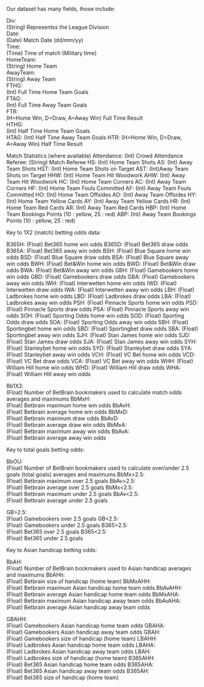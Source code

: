 Our dataset has many fields, those include:  

Div:  
(String) Representss the League Division  
Date:  
(Date) Match Date (dd/mm/yy)  
Time:  
(Time) Time of match (Military time)  
HomeTeam:  
(String) Home Team  
AwayTeam:  
(String) Away Team  
FTHG:  
(Int) Full Time Home Team Goals  
FTAG:  
(Int) Full Time Away Team Goals  
FTR:  
(H=Home Win, D=Draw, A=Away Win) Full Time Result   
HTHG:  
(Int) Half Time Home Team Goals  
HTAG:
(Int) Half Time Away Team Goals
HTR:
(H=Home Win, D=Draw, A=Away Win) Half Time Result 

Match Statistics (where available)
Attendance:
(Int) Crowd Attendance
Referee:
(String) Match Referee
HS: 
(Int) Home Team Shots
AS:
(Int) Away Team Shots
HST:
(Int) Home Team Shots on Target
AST: 
(Int)Away Team Shots on Target
HHW: 
(Int) Home Team Hit Woodwork
AHW: 
(Int) Away Team Hit Woodwork
HC: 
(Int) Home Team Corners
AC: 
(Int) Away Team Corners
HF: 
(Int) Home Team Fouls Committed
AF: 
(Int) Away Team Fouls Committed
HO: 
(Int) Home Team Offsides
AO: 
(Int) Away Team Offsides
HY: 
(Int) Home Team Yellow Cards
AY: 
(Int) Away Team Yellow Cards
HR: 
(Int) Home Team Red Cards
AR: 
(Int) Away Team Red Cards
HBP: 
(Int) Home Team Bookings Points (10 : yellow, 25 : red)
ABP: 
(Int) Away Team Bookings Points (10 : yellow, 25 : red)

Key to 1X2 (match) betting odds data:

B365H: 
(Float) Bet365 home win odds
B365D: 
(Float) Bet365 draw odds
B365A: 
(Float) Bet365 away win odds
BSH: 
(Float) Blue Square home win odds
BSD: 
(Float) Blue Square draw odds
BSA: 
(Float) Blue Square away win odds
BWH: 
(Float) Bet&Win home win odds
BWD: 
(Float) Bet&Win draw odds
BWA: 
(Float) Bet&Win away win odds
GBH: 
(Float) Gamebookers home win odds
GBD: 
(Float) Gamebookers draw odds
GBA: 
(Float) Gamebookers away win odds
IWH: 
(Float) Interwetten home win odds
IWD: 
(Float) Interwetten draw odds
IWA: 
(Float) Interwetten away win odds
LBH: 
(Float) Ladbrokes home win odds
LBD: 
(Float) Ladbrokes draw odds
LBA: 
(Float) Ladbrokes away win odds
PSH: 
(Float) Pinnacle Sports home win odds
PSD: 
(Float) Pinnacle Sports draw odds
PSA: 
(Float) Pinnacle Sports away win odds
SOH: 
(Float) Sporting Odds home win odds
SOD: 
(Float) Sporting Odds draw odds
SOA: 
(Float) Sporting Odds away win odds
SBH: 
(Float) Sportingbet home win odds
SBD: 
(Float) Sportingbet draw odds
SBA: 
(Float) Sportingbet away win odds
SJH: 
(Float) Stan James home win odds
SJD: 
(Float) Stan James draw odds
SJA: 
(Float) Stan James away win odds
SYH: 
(Float) Stanleybet home win odds
SYD: 
(Float) Stanleybet draw odds
SYA: 
(Float) Stanleybet away win odds
VCH: 
(Float) VC Bet home win odds
VCD: 
(Float) VC Bet draw odds
VCA: 
(Float) VC Bet away win odds
WHH: 
(Float) William Hill home win odds
WHD: 
(Float) William Hill draw odds
WHA: 
(Float) William Hill away win odds

Bb1X2:  
(Float) Number of BetBrain bookmakers used to calculate match odds averages and maximums
BbMxH:  
(Float) Betbrain maximum home win odds
BbAvH:  
(Float) Betbrain average home win odds
BbMxD:  
(Float) Betbrain maximum draw odds
BbAvD:  
(Float) Betbrain average draw win odds
BbMxA:  
(Float) Betbrain maximum away win odds
BbAvA:  
(Float) Betbrain average away win odds



Key to total goals betting odds:

BbOU:  
(Float) Number of BetBrain bookmakers used to calculate over/under 2.5 goals (total goals) averages and maximums
BbMx>2.5:  
(Float) Betbrain maximum over 2.5 goals
BbAv>2.5:  
(Float) Betbrain average over 2.5 goals
BbMx<2.5:  
(Float) Betbrain maximum under 2.5 goals
BbAv<2.5:  
(Float) Betbrain average under 2.5 goals

GB>2.5:  
(Float) Gamebookers over 2.5 goals
GB<2.5:  
(Float) Gamebookers under 2.5 goals
B365>2.5:  
(Float) Bet365 over 2.5 goals
B365<2.5:  
(Float) Bet365 under 2.5 goals


Key to Asian handicap betting odds:

BbAH:  
(Float) Number of BetBrain bookmakers used to Asian handicap averages and maximums
BbAHh:  
(Float) Betbrain size of handicap (home team)
BbMxAHH:  
(Float) Betbrain maximum Asian handicap home team odds
BbAvAHH:  
(Float) Betbrain average Asian handicap home team odds
BbMxAHA:  
(Float) Betbrain maximum Asian handicap away team odds
BbAvAHA:  
(Float) Betbrain average Asian handicap away team odds

GBAHH:  
(Float) Gamebookers Asian handicap home team odds
GBAHA:  
(Float) Gamebookers Asian handicap away team odds
GBAH:  
(Float) Gamebookers size of handicap (home team)
LBAHH:  
(Float) Ladbrokes Asian handicap home team odds
LBAHA:  
(Float) Ladbrokes Asian handicap away team odds
LBAH:  
(Float) Ladbrokes size of handicap (home team)
B365AHH:  
(Float) Bet365 Asian handicap home team odds
B365AHA:  
(Float) Bet365 Asian handicap away team odds
B365AH:  
(Float) Bet365 size of handicap (home team)

